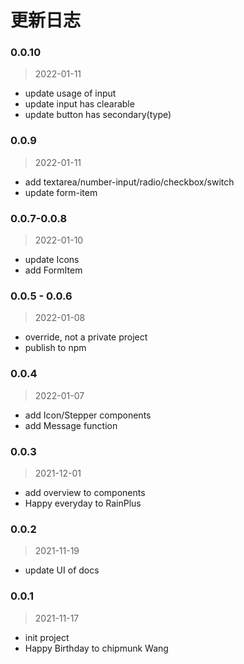# 更新日志

### 0.0.10
> 2022-01-11

- update usage of input
- update input has clearable
- update button has secondary(type)

### 0.0.9
> 2022-01-11

- add textarea/number-input/radio/checkbox/switch
- update form-item

### 0.0.7-0.0.8
> 2022-01-10

- update Icons
- add FormItem

### 0.0.5 - 0.0.6
> 2022-01-08

- override, not a private project
- publish to npm

### 0.0.4
> 2022-01-07

- add Icon/Stepper components
- add Message function

### 0.0.3
> 2021-12-01

- add overview to components
- Happy everyday to RainPlus

### 0.0.2
> 2021-11-19

- update UI of docs

### 0.0.1
> 2021-11-17

- init project
- Happy Birthday to chipmunk Wang